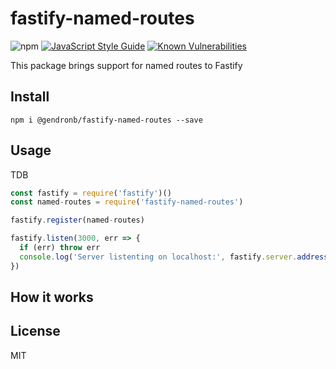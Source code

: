 # fastify-named-routes

![npm](https://img.shields.io/npm/v/@gendronb/fastify-named-routes.svg)
[![JavaScript Style Guide](https://img.shields.io/badge/code_style-standard-brightgreen.svg)](https://standardjs.com)
[![Known Vulnerabilities](https://snyk.io/test/github/gendronb/fastify-named-routes/badge.svg)](https://snyk.io/test/github/gendronb/fastify-named-routes)

This package brings support for named routes to Fastify




## Install
```
npm i @gendronb/fastify-named-routes --save
```

## Usage

TDB

```js
const fastify = require('fastify')()
const named-routes = require('fastify-named-routes')

fastify.register(named-routes)

fastify.listen(3000, err => {
  if (err) throw err
  console.log('Server listenting on localhost:', fastify.server.address().port)
})
```

## How it works

## License

MIT